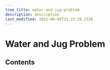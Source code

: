 ```yaml
---
tree_title: water-and-jug-problem
description: description
last_modified: 2022-06-09T21:23:28.2328
---
```


# Water and Jug Problem

## Contents
